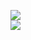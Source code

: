[![](https://img.shields.io/badge/Made%20With-Github%20Spray-lightgrey.svg?style=for-the-badge&logo=github)](https://github.com/Annihil/github-spray#11757)  
[![](https://i.imgur.com/2DrTn0Z.gif)](https://github.com/Annihil/github-spray)